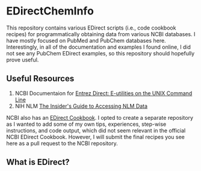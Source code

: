 # EDirectChemInfo

This repository contains various EDirect scripts (i.e., code cookbook recipes) for programmatically obtaining data from various NCBI databases. I have mostly focused on PubMed and PubChem databases here. Interestingly, in all of the documentation and examples I found online, I did not see any PubChem EDirect examples, so this repository should hopefully prove useful.

## Useful Resources

1. NCBI Documentaion for [Entrez Direct: E-utilities on the UNIX Command Line](https://www.ncbi.nlm.nih.gov/books/NBK179288/)
2. NIH NLM [The Insider's Guide to Accessing NLM Data](https://dataguide.nlm.nih.gov/)

NCBI also has an [EDirect Cookbook](https://github.com/NCBI-Hackathons/EDirectCookbook). I opted to create a separate repository as I wanted to add some of my own tips, experiences, step-wise instructions, and code output, which did not seem relevant in the official NCBI EDirect Cookbook. However, I will submit the final recipes you see here as a pull request to the NCBI repository.

## What is EDirect?








